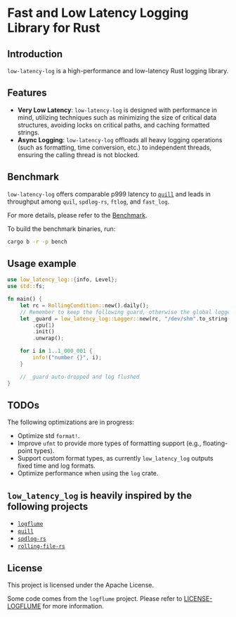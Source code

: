 # Fast and Low Latency Logging Library for Rust

## Introduction
`low-latency-log` is a high-performance and low-latency Rust logging library.

## Features
* **Very Low Latency**: `low-latency-log` is designed with performance in mind, utilizing techniques such as minimizing the size of critical data structures, avoiding locks on critical paths, and caching formatted strings.
* **Async Logging**: `low-latency-log` offloads all heavy logging operations (such as formatting, time conversion, etc.) to independent threads, ensuring the calling thread is not blocked.

## Benchmark
`low-latency-log` offers comparable p999 latency to [`quill`](https://github.com/odygrd/quill) and leads in throughput among `quil`, `spdlog-rs`, `ftlog`, and `fast_log`.

For more details, please refer to the [Benchmark](./BENCHMARK.md).

To build the benchmark binaries, run: 
```sh
cargo b -r -p bench
```

## Usage example
```rust
use low_latency_log::{info, Level};
use std::fs;

fn main() {
    let rc = RollingCondition::new().daily();
    // Remember to keep the following guard, otherwise the global logger stops immediately when the guard auto-drops
    let _guard = low_latency_log::Logger::new(rc, "/dev/shm".to_string(), "log.log".to_string())
        .cpu(1)
        .init()
        .unwrap();

    for i in 1..1_000_001 {
        info!("number {}", i);
    }

    // _guard auto-dropped and log flushed
}
```

## TODOs
The following optimizations are in progress:
- Optimize std `format!`.
- Improve `ufmt` to provide more types of formatting support (e.g., floating-point types).
- Support custom format types, as currently `low_latency_log` outputs fixed time and log formats.
- Optimize performance when using the `log` crate.

## `low_latency_log` is heavily inspired by the following projects

* [`logflume`](https://github.com/SBentley/logflume)
* [`quill`](https://github.com/odygrd/quill)
* [`spdlog-rs`](https://github.com/SpriteOvO/spdlog-rs)
* [`rolling-file-rs`](https://github.com/Axcient/rolling-file-rs)

## License
This project is licensed under the Apache License.

Some code comes from the `logflume` project. Please refer to [LICENSE-LOGFLUME](./LICENSE-LOGFLUME) for more information.